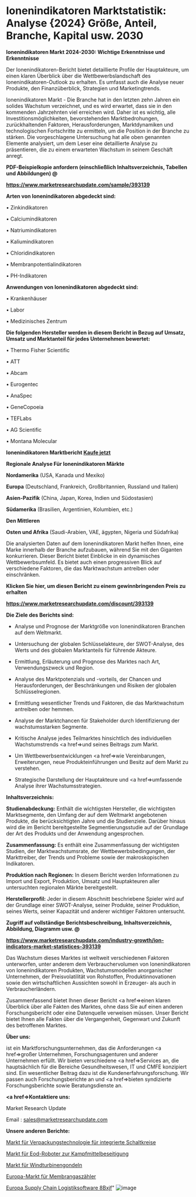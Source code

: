 # Ionenindikatoren Marktstatistik: Analyse {2024} Größe, Anteil, Branche, Kapital usw. 2030

<strong>Ionenindikatoren Markt 2024-2030: Wichtige Erkenntnisse und Erkenntnisse</strong>

Der Ionenindikatoren-Bericht bietet detaillierte Profile der Hauptakteure, um einen klaren Überblick über die Wettbewerbslandschaft des Ionenindikatoren-Outlook zu erhalten. Es umfasst auch die Analyse neuer Produkte, den Finanzüberblick, Strategien und Marketingtrends.

Ionenindikatoren Markt - Die Branche hat in den letzten zehn Jahren ein solides Wachstum verzeichnet, und es wird erwartet, dass sie in den kommenden Jahrzehnten viel erreichen wird. Daher ist es wichtig, alle Investitionsmöglichkeiten, bevorstehenden Marktbedrohungen, zurückhaltenden Faktoren, Herausforderungen, Marktdynamiken und technologischen Fortschritte zu ermitteln, um die Position in der Branche zu stärken. Die vorgeschlagene Untersuchung hat alle oben genannten Elemente analysiert, um dem Leser eine detaillierte Analyse zu präsentieren, die zu einem erwarteten Wachstum in seinem Geschäft anregt.



<strong><b>PDF-Beispielkopie anfordern (einschließlich Inhaltsverzeichnis, Tabellen und Abbildungen) @ </b></strong>

<strong><a href=https://www.marketresearchupdate.com/sample/393139>

<strong>https://www.marketresearchupdate.com/sample/393139</u></a></strong></strong>



<strong>Arten von Ionenindikatoren abgedeckt sind:</strong>

• Zinkindikatoren

• Calciumindikatoren

• Natriumindikatoren

• Kaliumindikatoren

• Chloridindikatoren

• Membranpotentialindikatoren

• PH-Indikatoren



<strong>Anwendungen von Ionenindikatoren abgedeckt sind:</strong>

• Krankenhäuser

• Labor

• Medizinisches Zentrum



<strong>Die folgenden Hersteller werden in diesem Bericht in Bezug auf Umsatz, Umsatz und Marktanteil für jedes Unternehmen bewertet:</strong>

• Thermo Fisher Scientific

• ATT

• Abcam

• Eurogentec

• AnaSpec

• GeneCopoeia

• TEFLabs

• AG Scientific

• Montana Molecular



<strong>Ionenindikatoren Marktbericht <a href=https://www.marketresearchupdate.com/buynow/393139>Kaufe jetzt</a></strong>



<strong>Regionale Analyse Für Ionenindikatoren Märkte</strong>



<strong>Nordamerika</strong> (USA, Kanada und Mexiko)



<strong>Europa</strong> (Deutschland, Frankreich, Großbritannien, Russland und Italien)



<strong>Asien-Pazifik</strong> (China, Japan, Korea, Indien und Südostasien)



<strong>Südamerika</strong> (Brasilien, Argentinien, Kolumbien, etc.)



<strong>Den Mittleren</strong> 

<strong>Osten und Afrika</strong> (Saudi-Arabien, VAE, ägypten, Nigeria und Südafrika)

Die analysierten Daten auf dem Ionenindikatoren Markt helfen Ihnen, eine Marke innerhalb der Branche aufzubauen, während Sie mit den Giganten konkurrieren. Dieser Bericht bietet Einblicke in ein dynamisches Wettbewerbsumfeld. Es bietet auch einen progressiven Blick auf verschiedene Faktoren, die das Marktwachstum antreiben oder einschränken.



<strong>Klicken Sie hier, um diesen Bericht zu einem gewinnbringenden Preis zu erhalten
</strong>

<strong><a href=https://www.marketresearchupdate.com/discount/393139>https://www.marketresearchupdate.com/discount/393139</b></u></strong></a>



<strong>Die Ziele des Berichts sind:</strong>

- Analyse und Prognose der Marktgröße von Ionenindikatoren Branchen auf dem Weltmarkt.

- Untersuchung der globalen Schlüsselakteure, der SWOT-Analyse, des Werts und des globalen Marktanteils für führende Akteure.

- Ermittlung, Erläuterung und Prognose des Marktes nach Art, Verwendungszweck und Region.

- Analyse des Marktpotenzials und -vorteils, der Chancen und Herausforderungen, der Beschränkungen und Risiken der globalen Schlüsselregionen.

- Ermittlung wesentlicher Trends und Faktoren, die das Marktwachstum antreiben oder hemmen.

- Analyse der Marktchancen für Stakeholder durch Identifizierung der wachstumsstarken Segmente.

- Kritische Analyse jedes Teilmarktes hinsichtlich des individuellen Wachstumstrends <a href=>und</a> seines Beitrags zum Markt.

- Um Wettbewerbsentwicklungen <a href=>wie</a> Vereinbarungen, Erweiterungen, neue Produkteinführungen und Besitz auf dem Markt zu verstehen.

- Strategische Darstellung der Hauptakteure und <a href=>umfas</a>sende Analyse ihrer Wachstumsstrategien.



<strong>Inhaltsverzeichnis:</strong>



<strong>Studienabdeckung:</strong> Enthält die wichtigsten Hersteller, die wichtigsten Marktsegmente, den Umfang der auf dem Weltmarkt angebotenen Produkte, die berücksichtigten Jahre und die Studienziele. Darüber hinaus wird die im Bericht bereitgestellte Segmentierungsstudie auf der Grundlage der Art des Produkts und der Anwendung angesprochen.



<strong>Zusammenfassung:</strong> Es enthält eine Zusammenfassung der wichtigsten Studien, der Marktwachstumsrate, der Wettbewerbsbedingungen, der Markttreiber, der Trends und Probleme sowie der makroskopischen Indikatoren.



<strong>Produktion nach Regionen:</strong> In diesem Bericht werden Informationen zu Import und Export, Produktion, Umsatz und Hauptakteuren aller untersuchten regionalen Märkte bereitgestellt.



<strong>Herstellerprofil:</strong> Jeder in diesem Abschnitt beschriebene Spieler wird auf der Grundlage einer SWOT-Analyse, seiner Produkte, seiner Produktion, seines Werts, seiner Kapazität und anderer wichtiger Faktoren untersucht.



<strong><b>Zugriff auf vollständige Berichtsbeschreibung, Inhaltsverzeichnis, Abbildung, Diagramm usw. @ </b></strong>

<strong><a href=https://www.marketresearchupdate.com/industry-growth/ion-indicators-market-statistices-393139>https://www.marketresearchupdate.com/industry-growth/ion-indicators-market-statistices-393139</a></strong>

Das Wachstum dieses Marktes ist weltweit verschiedenen Faktoren unterworfen, unter anderem dem Verbrauchervolumen von Ionenindikatoren von Ionenindikatoren Produkten, Wachstumsmodellen anorganischer Unternehmen, der Preisvolatilität von Rohstoffen, Produktinnovationen sowie den wirtschaftlichen Aussichten sowohl in Erzeuger- als auch in Verbraucherländern.

Zusammenfassend bietet Ihnen dieser Bericht <a href=>einen</a> klaren Überblick über alle Fakten des Marktes, ohne dass Sie auf einen anderen Forschungsbericht oder eine Datenquelle verweisen müssen. Unser Bericht bietet Ihnen alle Fakten über die Vergangenheit, Gegenwart und Zukunft des betroffenen Marktes.



<strong>Über uns:</strong>

 ist ein Marktforschungsunternehmen, das die Anforderungen <a href=>großer</a> Unternehmen, Forschungsagenturen und anderer Unternehmen erfüllt. Wir bieten verschiedene <a href=>Services</a> an, die hauptsächlich für die Bereiche Gesundheitswesen, IT und CMFE konzipiert sind. Ein wesentlicher Beitrag dazu ist die Kundenerfahrungsforschung. Wir passen auch Forschungsberichte an und <a href=>bieten</a> syndizierte Forschungsberichte sowie Beratungsdienste an.



<strong><a href=>Kontaktiere uns:</a></strong>

Market Research Update

Email : sales@marketresearchupdate.com



<strong>Unsere anderen Berichte:</strong>

<a href=https://www.linkedin.com/pulse/integrated-circuit-packaging-technology-market>Markt für Verpackungstechnologie für integrierte Schaltkreise</a>

<a href=https://www.linkedin.com/pulse/explosive-ordnance-disposal-eod-robot-market-2f>Markt für Eod-Roboter zur Kampfmittelbeseitigung</a>

<a href=https://www.linkedin.com/pulse/wind-turbine-nacelle-market-size-trends-consumption>Markt für Windturbinengondeln</a>

<a href=https://www.linkedin.com/pulse/europe-diaphragm-gas-meter-market-2030-see-huge>Europa-Markt für Membrangaszähler</a>

<a href=https://www.linkedin.com/pulse/europe-supply-chain-logistics-software-8bxjf/>Europa Supply Chain Logistiksoftware 8Bxjf</a>"
![image](https://github.com/meghapanth/markettrends/assets/163847665/dd76b8b6-f4e0-411d-9308-4624d63331d8)
